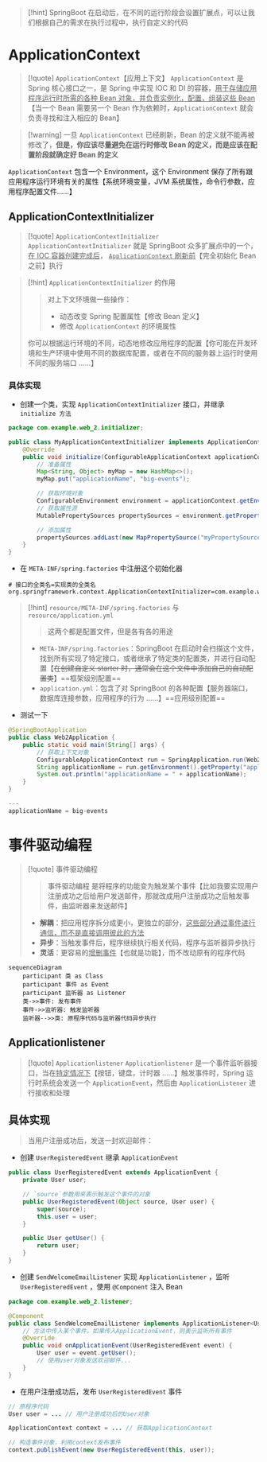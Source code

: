 >[!hint] SpringBoot 在启动后，在不同的运行阶段会设置扩展点，可以让我们根据自己的需求在执行过程中，执行自定义的代码

# ApplicationContext
>[!quote] `ApplicationContext`【应用上下文】
>`ApplicationContext` 是 Spring 核心接口之一，是 Spring 中实现 IOC 和 DI 的容器，<u>用于存储应用程序运行时所需的各种 Bean 对象，并负责实例化，配置，组装这些 Bean</u>【当一个 Bean 需要另一个 Bean 作为依赖时，`ApplicationContext` 就会负责寻找和注入相应的 Bean】

>[!warning] 一旦 `ApplicationContext` 已经刷新，Bean 的定义就不能再被修改了，**但是，你应该尽量避免在运行时修改 Bean 的定义，而是应该在配置阶段就确定好 Bean 的定义**

`ApplicationContext` 包含一个 Environment，这个 Environment 保存了所有跟应用程序运行环境有关的属性【系统环境变量，JVM 系统属性，命令行参数，应用程序配置文件……】

## ApplicationContextInitializer
>[!quote] `ApplicationContextInitializer`
>`ApplicationContextInitializer` 就是 SpringBoot 众多扩展点中的一个，<u>在 IOC 容器创建完成后</u>， <u>`ApplicationContext` 刷新前</u>【完全初始化 Bean 之前】执行

>[!hint] `ApplicationContextInitializer` 的作用
>>对上下文环境做一些操作：
>>- 动态改变 Spring 配置属性【修改 Bean 定义】
>>- 修改 `ApplicationContext` 的环境属性
>
>你可以根据运行环境的不同，动态地修改应用程序的配置【你可能在开发环境和生产环境中使用不同的数据库配置，或者在不同的服务器上运行时使用不同的服务端口 ……】

### 具体实现
- 创建一个类，实现 `ApplicationContextInitializer` 接口，并继承`initialize 方法`

```java
package com.example.web_2.initializer;

public class MyApplicationContextInitializer implements ApplicationContextInitializer {
    @Override
    public void initialize(ConfigurableApplicationContext applicationContext) {
        // 准备属性
        Map<String, Object> myMap = new HashMap<>();
        myMap.put("applicationName", "big-events");

        // 获取环境对象
        ConfigurableEnvironment environment = applicationContext.getEnvironment();
        // 获取属性源
        MutablePropertySources propertySources = environment.getPropertySources();

        // 添加属性
        propertySources.addLast(new MapPropertySource("myPropertySource", myMap));
    }
}
```


- 在 `META-INF/spring.factories` 中注册这个初始化器

```factories
# 接口的全类名=实现类的全类名
org.springframework.context.ApplicationContextInitializer=com.example.web_2.initializer.MyApplicationContextInitializer
```

>[!hint] `resource/META-INF/spring.factories` 与 `resource/application.yml`
>>这两个都是配置文件，但是各有各的用途
>
>- `META-INF/spring.factories`：SpringBoot 在启动时会扫描这个文件，找到所有实现了特定接口，或者继承了特定类的配置类，并进行自动配置【~~在创建自定义 starter 时，通常会在这个文件中添加自己的自动配置类~~】==框架级别配置==
>- `application.yml`：包含了对 SpringBoot 的各种配置【服务器端口，数据库连接参数，应用程序的行为 ……】==应用级别配置==

- 测试一下
```java
@SpringBootApplication
public class Web2Application {
    public static void main(String[] args) {
        // 获取上下文对象
        ConfigurableApplicationContext run = SpringApplication.run(Web2Application.class, args);
        String applicationName = run.getEnvironment().getProperty("applicationName");
        System.out.println("applicationName = " + applicationName);
    }
}

---
applicationName = big-events
```

# 事件驱动编程
>[!quote] 事件驱动编程
>>事件驱动编程 是将程序的功能变为触发某个事件【比如我要实现用户注册成功之后给用户发送邮件，那就改成用户注册成功之后触发事件，由监听器来发送邮件】
>
>- **解耦**：把应用程序拆分成更小，更独立的部分，<u>这些部分通过事件进行通信，而不是直接调用彼此的方法</u>
>- **异步**：当触发事件后，程序继续执行相关代码，程序与监听器异步执行
>- **灵活**：更容易的<u>增删事件</u>【也就是功能】，而不改动原有的程序代码

```mermaid
sequenceDiagram
    participant 类 as Class
    participant 事件 as Event
    participant 监听器 as Listener
    类->>事件: 发布事件
    事件->>监听器: 触发监听器
    监听器-->>类: 原程序代码与监听器代码异步执行
```

## Applicationlistener
>[!quote] `Applicationlistener`
>`Applicationlistener` 是一个事件监听器接口，当在<u>特定情况下</u>【按钮，键盘，计时器 ……】触发事件时，Spring 运行时系统会发送一个 `ApplicationEvent`，然后由 `ApplicationListener` 进行接收和处理

## 具体实现
>当用户注册成功后，发送一封欢迎邮件：

- 创建 `UserRegisteredEvent` 继承 `ApplicationEvent` 

```java
public class UserRegisteredEvent extends ApplicationEvent {
    private User user;

	// `source`参数用来表示触发这个事件的对象
    public UserRegisteredEvent(Object source, User user) {
        super(source);
        this.user = user;
    }

    public User getUser() {
        return user;
    }
}
```

- 创建 `SendWelcomeEmailListener` 实现 `ApplicationListener` ，监听 `UserRegisteredEvent` ，使用 `@Component` 注入 Bean

```java
package com.example.web_2.listener;

@Component
public class SendWelcomeEmailListener implements ApplicationListener<UserRegisteredEvent> {
	// 方法中传入某个事件，如果传入ApplicationEvent，则表示监听所有事件
    @Override
    public void onApplicationEvent(UserRegisteredEvent event) {
        User user = event.getUser();
        // 使用user对象发送欢迎邮件...
    }
}
```

- 在用户注册成功后，发布 `UserRegisteredEvent` 事件

```java
// 原程序代码
User user = ... // 用户注册成功后的User对象

ApplicationContext context = ... // 获取ApplicationContext

// 构造事件对象，利用context发布事件
context.publishEvent(new UserRegisteredEvent(this, user));
```


















